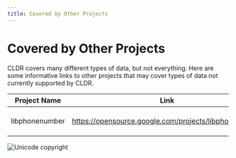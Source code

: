 ```yaml
---
title: Covered by Other Projects
---
```


# Covered by Other Projects

CLDR covers many different types of data, but not everything. Here are some informative links to other projects that may cover types of data not currently supported by CLDR.

| Project Name | Link | Related CLDR issue | Comment |
|---|---|---|---|
| libphonenumber | https://opensource.google.com/projects/libphonenumber | https://unicode-org.atlassian.net/browse/CLDR-188 | Phone Number database |

![Unicode copyright](https://www.unicode.org/img/hb_notice.gif)